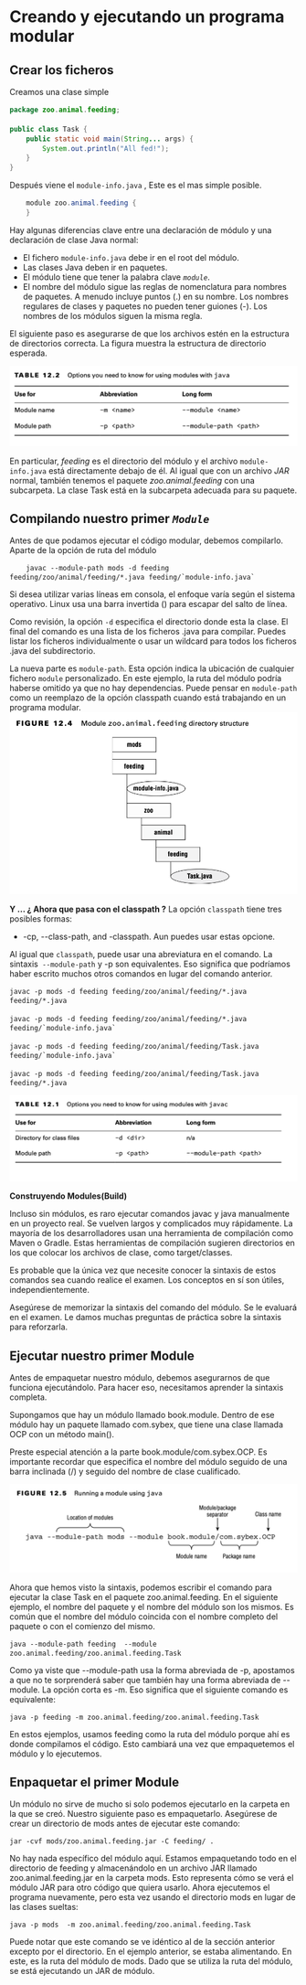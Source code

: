 # Creando y ejecutando un programa modular

## Crear los ficheros

Creamos una clase simple


```java
package zoo.animal.feeding;

public class Task {
    public static void main(String... args) {
        System.out.println("All fed!"); 
    }
}
```
Después viene el `module-info.java` , Este es el mas simple posible.

```java
    module zoo.animal.feeding {
    }
```

Hay algunas diferencias clave entre una declaración de módulo y una declaración de clase Java normal:

- El fichero `module-info.java`  debe ir en el root del módulo. 
- Las clases Java deben ir en paquetes.
- El módulo tiene que tener la palabra clave  *`module`*.
- El nombre del módulo sigue las reglas de nomenclatura para nombres de paquetes. A menudo incluye puntos (.) en su nombre. Los nombres regulares de clases y paquetes no pueden tener guiones (-). Los nombres de los módulos siguen la misma regla.


El siguiente paso es asegurarse de que los archivos estén en la estructura de directorios correcta. La figura muestra la estructura de directorio esperada.

![](creatingandrunningamodularprogram/Figure2.png)

En particular, *feeding* es el directorio del módulo y el archivo `module-info.java` está directamente debajo de él. Al igual que con un archivo *JAR* normal, también tenemos el paquete *zoo.animal.feeding* con una subcarpeta. La clase Task está en la subcarpeta adecuada para su paquete.


## Compilando nuestro primer *`Module`*

Antes de que podamos ejecutar el código modular, debemos compilarlo. Aparte de la opción de ruta del módulo


```console
    javac --module-path mods -d feeding feeding/zoo/animal/feeding/*.java feeding/`module-info.java` 
```

 Si desea utilizar varias líneas em consola, el enfoque varía según el sistema operativo. Linux usa una barra invertida (\) para escapar del salto de línea.

Como revisión, la opción `-d` especifica el directorio donde esta la clase. El final del comando es una lista de los ficheros .java para compilar. Puedes listar los ficheros individualmente o usar un wildcard para todos los ficheros .java del subdirectorio.

La nueva parte es `module-path`. Esta opción indica la ubicación de cualquier fichero `module` personalizado. En este ejemplo, la ruta del módulo podría haberse omitido ya que no hay dependencias. Puede pensar en `module-path` como un reemplazo de la opción classpath cuando está trabajando en un programa modular.
![](creatingandrunningamodularprogram/Figure1.png)

**Y ... ¿ Ahora que pasa con el classpath ?**
La opción `classpath` tiene tres posibles formas: 
- -cp, --class-path, and -classpath. Aun puedes usar estas opcione.

Al igual que `classpath`, puede usar una abreviatura en el comando. La sintaxis` --module-path` y -p son equivalentes. Eso significa que podríamos haber escrito muchos otros comandos en lugar del comando anterior.

    javac -p mods -d feeding feeding/zoo/animal/feeding/*.java feeding/*.java

    javac -p mods -d feeding feeding/zoo/animal/feeding/*.java feeding/`module-info.java` 

    javac -p mods -d feeding feeding/zoo/animal/feeding/Task.java feeding/`module-info.java` 

    javac -p mods -d feeding feeding/zoo/animal/feeding/Task.java feeding/*.java

![](creatingandrunningamodularprogram/Figure3.png)

**Construyendo Modules(Build)**

Incluso sin módulos, es raro ejecutar comandos javac y java manualmente en un proyecto real. Se vuelven largos y complicados muy rápidamente. La mayoría de los desarrolladores usan una herramienta de compilación como Maven o Gradle. Estas herramientas de compilación sugieren directorios en los que colocar los archivos de clase, como target/classes.

Es probable que la única vez que necesite conocer la sintaxis de estos comandos sea cuando realice el examen. Los conceptos en sí son útiles, independientemente.

Asegúrese de memorizar la sintaxis del comando del módulo. Se le evaluará en el examen. Le damos muchas preguntas de práctica sobre la sintaxis para reforzarla.

## Ejecutar nuestro primer Module

Antes de empaquetar nuestro módulo, debemos asegurarnos de que funciona ejecutándolo. Para hacer eso, necesitamos aprender la sintaxis completa. 

Supongamos que hay un módulo llamado book.module. Dentro de ese módulo hay un paquete llamado com.sybex, que tiene una clase llamada OCP con un método main().

Preste especial atención a la parte book.module/com.sybex.OCP. Es importante recordar que especifica el nombre del módulo seguido de una barra inclinada (/) y seguido del nombre de clase cualificado.

![](creatingandrunningamodularprogram/Figure4.png)

Ahora que hemos visto la sintaxis, podemos escribir el comando para ejecutar la clase Task en el paquete zoo.animal.feeding. En el siguiente ejemplo, el nombre del paquete y el nombre del módulo son los mismos. Es común que el nombre del módulo coincida con el nombre completo del paquete o con el comienzo del mismo.

    java --module-path feeding  --module zoo.animal.feeding/zoo.animal.feeding.Task

Como ya viste que --module-path usa la forma abreviada de -p, apostamos a que no te sorprenderá saber que también hay una forma abreviada de --module. La opción corta es -m. Eso significa que el siguiente comando es equivalente:

    java -p feeding -m zoo.animal.feeding/zoo.animal.feeding.Task

En estos ejemplos, usamos feeding como la ruta del módulo porque ahí es donde compilamos el código. Esto cambiará una vez que empaquetemos el módulo y lo ejecutemos.

## Enpaquetar el primer Module

Un módulo no sirve de mucho si solo podemos ejecutarlo en la carpeta en la que se creó. Nuestro siguiente paso es empaquetarlo. Asegúrese de crear un directorio de mods antes de ejecutar este comando:

    jar -cvf mods/zoo.animal.feeding.jar -C feeding/ .

No hay nada específico del módulo aquí. Estamos empaquetando todo en el directorio de feeding y almacenándolo en un archivo JAR llamado zoo.animal.feeding.jar en la carpeta mods. Esto representa cómo se verá el módulo JAR para otro código que quiera usarlo. Ahora ejecutemos el programa nuevamente, pero esta vez usando el directorio mods en lugar de las clases sueltas:

    java -p mods  -m zoo.animal.feeding/zoo.animal.feeding.Task

Puede notar que este comando se ve idéntico al de la sección anterior excepto por el directorio. En el ejemplo anterior, se estaba alimentando. En este, es la ruta del módulo de mods. Dado que se utiliza la ruta del módulo, se está ejecutando un JAR de módulo.